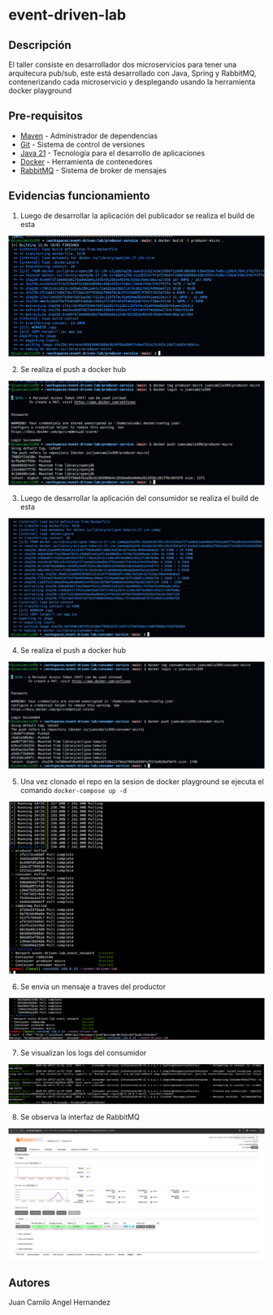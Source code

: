 # event-driven-lab

## Descripción
El taller consiste en desarrollador dos microservicios para tener una arquitecura pub/sub, este está desarrollado con Java, Spring y RabbitMQ, contenerizando cada microservicio y desplegando usando la herramienta docker playground

## Pre-requisitos
* [Maven](https://maven.apache.org/) - Administrador de dependencias
* [Git](https://git-scm.com/) - Sistema de control de versiones
* [Java 21](https://www.java.com/) - Tecnología para el desarrollo de aplicaciones
* [Docker](https://www.docker.com/) - Herramienta de contenedores
* [RabbitMQ](https://www.rabbitmq.com/) - Sistema de broker de mensajes


## Evidencias funcionamiento

1. Luego de desarrollar la aplicación del publicador se realiza el build de esta

![alt text](<img/image (10).png>)

2. Se realiza el push a docker hub

![alt text](<img/image (11).png>)

3. Luego de desarrollar la aplicación del consumidor se realiza el build de esta

![alt text](<img/image (12).png>)

4. Se realiza el push a docker hub

![alt text](<img/image (13).png>)

5. Una vez clonado el repo en la sesion de docker playground se ejecuta el comando `docker-compose up -d`

![alt text](<img/image (14).png>)

6. Se envia un mensaje a traves del productor

![alt text](<img/image (15).png>)

7. Se visualizan los logs del consumidor

![alt text](<img/image (16).png>)

8. Se observa la interfaz de RabbitMQ

![alt text](<img/image (17).png>)

## Autores
Juan Camilo Angel Hernandez